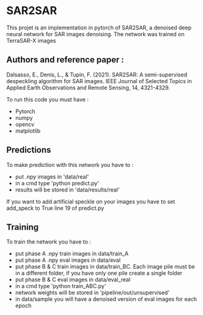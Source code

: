 # SAR2SAR

This projet is an implementation in pytorch of SAR2SAR, a denoised deep neural network for SAR images denoising.
The network was trained on TerraSAR-X images

## Authors and reference paper :

Dalsasso, E., Denis, L., & Tupin, F. (2021). SAR2SAR: A semi-supervised despeckling algorithm for SAR images. IEEE Journal of Selected Topics in Applied Earth Observations and Remote Sensing, 14, 4321-4329.

To run this code you must have :
- Pytorch
- numpy
- opencv
- matplotlib

## Predictions 

To make prediction with this network you have to :
 - put .npy images in 'data/real'
 - in a cmd type 'python predict.py'
 - results will be stored in 'data/results/real'

 If you want to add artificial speckle on your images you have to set add_speck to True line 19 of predict.py

## Training

To train the network you have to :
 - put phase A .npy train images in data/train_A
 - put phase A .npy eval images in data/eval
 - put phase B & C train images in data/train_BC. Each image pile must be in a different folder, if you have only one pile create a single folder
 - put phase B & C eval images in data/eval_real
 - in a cmd type 'python train_ABC.py'
 - network weights will be stored in 'pipeline/out/unsupervised'
 - in data/sample you will have a denoised version of eval images for each epoch

